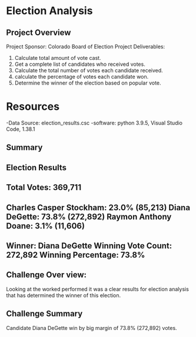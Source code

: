 # Election Analysis

## Project Overview
Project Sponsor: Colorado Board of Election
Project Deliverables:
1. Calculate total amount of vote cast.
2. Get a complete list of candidates who received votes.
3. Calculate the total number of votes each candidate received.
4. calculate the percentage of votes each candidate won.
5. Determine the winner of the election based on popular vote.

# Resources
-Data Source: election_results.csc
-software: python 3.9.5, Visual Studio Code, 1.38.1

## Summary

Election Results
-------------------------
Total Votes: 369,711
-------------------------
Charles Casper Stockham: 23.0% (85,213)
Diana DeGette: 73.8% (272,892)
Raymon Anthony Doane: 3.1% (11,606)
-------------------------
Winner: Diana DeGette
Winning Vote Count: 272,892
Winning Percentage: 73.8%
-------------------------

## Challenge Over view:
Looking at the worked performed it was a clear results for election analysis that has determined the winner of this election.

## Challenge Summary
Candidate Diana DeGette win by big margin of 73.8% (272,892) votes.

